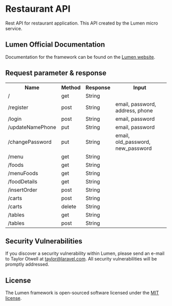 # Restaurant API

Rest API for restaurant application. This API created by the Lumen micro service.

## Lumen Official Documentation

Documentation for the framework can be found on the [Lumen website](https://lumen.laravel.com/docs).

## Request parameter & response

<table>
    <tr>
        <th>Name</th>
        <th>Method</th>
        <th>Response</th>
        <th>Input</th>
    </tr>
    <tr>
        <td>/</td>
        <td>get</td>
        <td>String</td>
   </tr>
     <tr>
        <td>/register</td>
        <td>post</td>
        <td>String</td>
        <td>email, password, address, phone</td>
   </tr>
     <tr>
        <td>/login</td>
        <td>post</td>
        <td>String</td>
        <td>email, password</td>
   </tr>
     <tr>
        <td>/updateNamePhone</td>
        <td>put</td>
         <td>String</td>
        <td>email, password</td>
   </tr>
     <tr>
        <td>/changePassword</td>
        <td>put</td>
        <td>String</td>
        <td>email, old_password, new_password</td>
   </tr>
    <tr>
        <td>/menu</td>
        <td>get</td>
        <td>String</td>
   </tr> 
    <tr>
        <td>/foods</td>
        <td>get</td>
        <td>String</td>
   </tr>
   <tr>
        <td>/menuFoods</td>
        <td>get</td>
        <td>String</td>
   </tr>
   <tr>
        <td>/foodDetails</td>
        <td>get</td>
        <td>String</td>
   </tr>
    <tr>
        <td>/insertOrder</td>
        <td>post</td>
        <td>String</td>
   </tr>
   <tr>
        <td>/carts</td>
        <td>post</td>
        <td>String</td>
   </tr>
   <tr>
        <td>/carts</td>
        <td>delete</td>
        <td>String</td>
   </tr>
    <tr>
        <td>/tables</td>
        <td>get</td>
        <td>String</td>
   </tr>
   <tr>
        <td>/tables</td>
        <td>post</td>
        <td>String</td>
   </tr>
 
</table>

## Security Vulnerabilities

If you discover a security vulnerability within Lumen, please send an e-mail to Taylor Otwell at taylor@laravel.com. All security vulnerabilities will be promptly addressed.

## License

The Lumen framework is open-sourced software licensed under the [MIT license](https://opensource.org/licenses/MIT).
